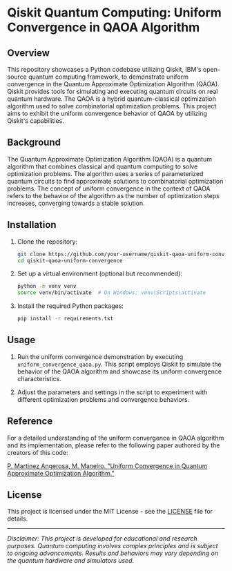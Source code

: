 # Qiskit Quantum Computing: Uniform Convergence in QAOA Algorithm


## Overview

This repository showcases a Python codebase utilizing Qiskit, IBM's open-source quantum computing framework, to demonstrate uniform convergence in the Quantum Approximate Optimization Algorithm (QAOA). Qiskit provides tools for simulating and executing quantum circuits on real quantum hardware. The QAOA is a hybrid quantum-classical optimization algorithm used to solve combinatorial optimization problems. This project aims to exhibit the uniform convergence behavior of QAOA by utilizing Qiskit's capabilities.

## Background

The Quantum Approximate Optimization Algorithm (QAOA) is a quantum algorithm that combines classical and quantum computing to solve optimization problems. The algorithm uses a series of parameterized quantum circuits to find approximate solutions to combinatorial optimization problems. The concept of uniform convergence in the context of QAOA refers to the behavior of the algorithm as the number of optimization steps increases, converging towards a stable solution.

## Installation

1. Clone the repository:
   ```bash
   git clone https://github.com/your-username/qiskit-qaoa-uniform-convergence.git
   cd qiskit-qaoa-uniform-convergence
   ```

2. Set up a virtual environment (optional but recommended):
   ```bash
   python -m venv venv
   source venv/bin/activate  # On Windows: venv\Scripts\activate
   ```

3. Install the required Python packages:
   ```bash
   pip install -r requirements.txt
   ```

## Usage

1. Run the uniform convergence demonstration by executing `uniform_convergence_qaoa.py`. This script employs Qiskit to simulate the behavior of the QAOA algorithm and showcase its uniform convergence characteristics.

2. Adjust the parameters and settings in the script to experiment with different optimization problems and convergence behaviors.

## Reference

For a detailed understanding of the uniform convergence in QAOA algorithm and its implementation, please refer to the following paper authored by the creators of this code:

[P. Martinez Angerosa, M. Maneiro. "Uniform Convergence in Quantum Approximate Optimization Algorithm."](link_to_paper)


## License

This project is licensed under the MIT License - see the [LICENSE](LICENSE) file for details.

---

*Disclaimer: This project is developed for educational and research purposes. Quantum computing involves complex principles and is subject to ongoing advancements. Results and behaviors may vary depending on the quantum hardware and simulators used.*
